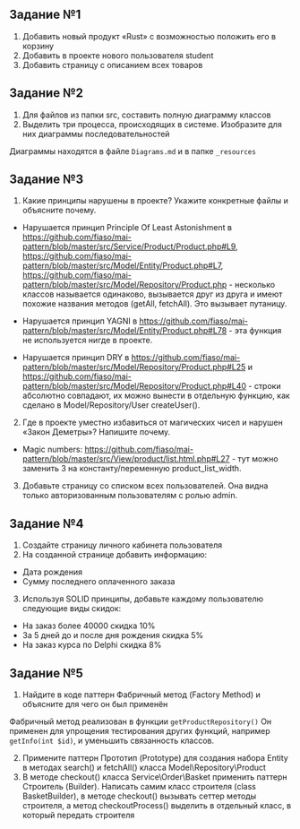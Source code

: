 ## Задание №1
1. Добавить новый продукт «Rust» с возможностью положить его в корзину
2. Добавить в проекте нового пользователя student
3. Добавить страницу с описанием всех товаров

## Задание №2
1. Для файлов из папки src, составить полную диаграмму классов
2. Выделить три процесса, происходящих в системе. Изобразите для них диаграммы последовательностей

Диаграммы находятся в файле `Diagrams.md` и в папке `_resources`

## Задание №3
1. Какие принципы нарушены в проекте? Укажите конкретные файлы и объясните почему.

- Нарушается принцип Principle Of Least Astonishment в https://github.com/fiaso/mai-pattern/blob/master/src/Service/Product/Product.php#L9, https://github.com/fiaso/mai-pattern/blob/master/src/Model/Entity/Product.php#L7, https://github.com/fiaso/mai-pattern/blob/master/src/Model/Repository/Product.php - несколько классов называется одинаково, вызывается друг из друга и имеют похожие названия методов (getAll, fetchAll). Это вызывает путаницу.

- Нарушается принцип YAGNI в https://github.com/fiaso/mai-pattern/blob/master/src/Model/Entity/Product.php#L78 - эта функция не используется нигде в проекте.

- Нарушается принцип DRY в https://github.com/fiaso/mai-pattern/blob/master/src/Model/Repository/Product.php#L25 и https://github.com/fiaso/mai-pattern/blob/master/src/Model/Repository/Product.php#L40 - строки абсолютно совпадают, их можно вынести в отдельную функцию, как сделано в Model/Repository/User createUser().

2. Где в проекте уместно избавиться от магических чисел и нарушен «Закон Деметры»? Напишите почему.

- Magic numbers:
https://github.com/fiaso/mai-pattern/blob/master/src/View/product/list.html.php#L27 - тут можно заменить 3 на константу/переменную product_list_width.


3. Добавьте страницу со списком всех пользователей. Она видна только авторизованным пользователям с ролью admin.

## Задание №4
1. Создайте страницу личного кабинета пользователя
2. На созданной странице добавить информацию:
* Дата рождения
* Сумму последнего оплаченного заказа
3. Используя SOLID принципы, добавьте каждому пользователю следующие виды скидок:
* На заказ более 40000 скидка 10%
* За 5 дней до и после дня рождения скидка 5%
* На заказ курса по Delphi скидка 8%

## Задание №5
1. Найдите в коде паттерн Фабричный метод (Factory Method) и объясните для чего он был применён

Фабричный метод реализован в функции `getProductRepository()` 
Он применен для упрощения тестирования других функций, например `getInfo(int $id)`, и уменьшить связанность классов.

2. Примените паттерн Прототип (Prototype) для создания набора Entity в методах search() и fetchAll() класса Model\Repository\Product
3. В методе checkout() класса Service\Order\Basket применить паттерн Строитель (Builder). Написать самим класс строителя (class BasketBuilder), в методе checkout() вызывать сеттер методы строителя, а метод checkoutProcess() выделить в отдельный класс, в который передать строителя